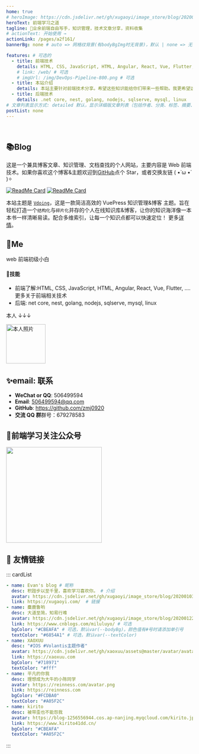 ```yaml
---
home: true
# heroImage: https://cdn.jsdelivr.net/gh/xugaoyi/image_store/blog/20200409124835.png
heroText: 前端学习之道
tagline: 🚀业余前端自由写手，知识管理，技术文章分享，资料收集
# actionText: 开始使用 →
actionLink: /pages/a2f161/
bannerBg: none # auto => 网格纹背景(有bodyBgImg时无背景)，默认 | none => 无 | '大图地址' | background: 自定义背景样式       提示：如发现文本颜色不适应你的背景时可以到palette.styl修改$bannerTextColor变量

features: # 可选的
  - title: 前端技术
    details: HTML, CSS, JavaScript, HTML, Angular, React, Vue, Flutter, ....更多关于前端相关技术
    # link: /web/ # 可选
    # imgUrl: /img/DevOps-Pipeline-800.png # 可选
  - title: 本站介绍
    details: 本站主要针对前端技术分享。希望这些知识能给你们带来一些帮助。我更希望这个网站发展成WiKi 的形式，而不是一堆教程。我也希望大家能多提建议。
  - title: 后端技术
    details: .net core, nest, golang, nodejs, sqlserve, mysql, linux
# 文章列表显示方式: detailed 默认，显示详细版文章列表（包括作者、分类、标签、摘要、分页等）| simple => 显示简约版文章列表（仅标题和日期）| none 不显示文章列表
postList: none
---
```


<!-- <p align="left">
  <a href="https://www.npmjs.com/package/vuepress-theme-vdoing" target="_blank"><img src="https://img.shields.io/npm/v/vuepress-theme-vdoing" alt="npm" class="no-zoom"></a>
  <a href="https://www.npmjs.com/package/vuepress-theme-vdoing" target="_blank"><img src="https://img.shields.io/npm/dt/vuepress-theme-vdoing" alt="npm" class="no-zoom"></a>
  <a href="https://github.com/xugaoyi/vuepress-theme-vdoing" target="_blank"><img src='https://img.shields.io/github/stars/xugaoyi/vuepress-theme-vdoing' alt='GitHub stars' class="no-zoom"></a>
  <a href="https://github.com/xugaoyi/vuepress-theme-vdoing" target="_blank"><img src='https://img.shields.io/github/forks/xugaoyi/vuepress-theme-vdoing' alt='GitHub forks' class="no-zoom"></a>
</p> -->
<br/>

## 📚Blog

这是一个兼具博客文章、知识管理、文档查找的个人网站，主要内容是 Web 前端技术。如果你喜欢这个博客&主题欢迎到[GitHub](https://github.com/zmj0920/vuepress-theme-vdoing)点个 Star，或者交换友链 ( •̀ ω •́ )✧


[<img src="https://github-readme-stats.vercel.app/api/pin/?username=zmj0920&amp;repo=FleetingTime" alt="ReadMe Card" class="no-zoom">](https://github.com/zmj0920/vuepress-theme-vdoing)
[<img src="https://github-readme-stats.vercel.app/api/pin/?username=zmj0920&amp;repo=vuepress-theme-vdoing" alt="ReadMe Card" class="no-zoom">](https://www.521em.cn/)

本站主题是 [`Vdoing`](https://github.com/zmj0920/vuepress-theme-vdoing)，这是一款简洁高效的 VuePress 知识管理&博客 主题。旨在轻松打造一个`结构化`与`碎片化`并存的个人在线知识库&博客，让你的知识海洋像一本本书一样清晰易读。配合多维索引，让每一个知识点都可以快速定位！ 更多[详情](https://github.com/zmj0920/vuepress-theme-vdoing)。

## 🐼Me

web 前端初级小白

#### 🎉技能

- 前端了解:HTML, CSS, JavaScript, HTML, Angular, React, Vue, Flutter, ....更多关于前端相关技术
- 后端: net core, nest, golang, nodejs, sqlserve, mysql, linux

本人 ↓↓↓

<img src='https://cdn.jsdelivr.net/gh/zmj0920/image_store/blog/%E5%BE%AE%E4%BF%A1%E5%9B%BE%E7%89%87_20210522215249.jpg' alt='本人照片' style="width:106px;">

## ✨email: 联系

- **WeChat or QQ**: <a :href="qqUrl" class='qq'>506499594</a>
- **Email**: <a href="mailto:506499594@qq.com">506499594@qq.com</a>
- **GitHub**: <https://github.com/zmj0920>
- **交流 QQ 群**群号：679278583

## 🎉前端学习关注公众号

<img src='https://cdn.jsdelivr.net/gh/zmj0920/image_store/blog/qrcode_for_gh_52992b8978d4_258%20(1).jpg'  style="width:258px;">

<script>
  export default {
    data(){
      return {
        qqUrl: 'tencent://message/?uin=506499494&Site=&Menu=yes'
      }
    },
    mounted(){
      const flag =  navigator.userAgent.match(/(phone|pad|pod|iPhone|iPod|ios|iPad|Android|Mobile|BlackBerry|IEMobile|MQQBrowser|JUC|Fennec|wOSBrowser|BrowserNG|WebOS|Symbian|Windows Phone)/i);
      if(flag){
        this.qqUrl = 'mqqwpa://im/chat?chat_type=wpa&uin=506499494&version=1&src_type=web&web_src=oicqzone.com'
      }
    }
  }
</script>

## 🎉 友情链接

::: cardList

```yaml
- name: Evan's blog # 昵称
  desc: 积跬步以至千里，喜欢学习喜欢你。 # 介绍
  avatar: https://cdn.jsdelivr.net/gh/xugaoyi/image_store/blog/20200103123203.jpg # 头像
  link: https://xugaoyi.com/  # 链接
- name: 麋鹿鲁哟
  desc: 大道至简，知易行难
  avatar: https://cdn.jsdelivr.net/gh/xugaoyi/image_store/blog/20200122153807.jpg # 可选
  link: https://www.cnblogs.com/miluluyo/ # 可选
  bgColor: "#CBEAFA" # 可选，默认var(--bodyBg)。颜色值有#号时请添加单引号
  textColor: "#6854A1" # 可选，默认var(--textColor)
- name: XAOXUU
  desc: "#IOS #Volantis主题作者"
  avatar: https://cdn.jsdelivr.net/gh/xaoxuu/assets@master/avatar/avatar.png
  link: https://xaoxuu.com
  bgColor: "#718971"
  textColor: "#fff"
- name: 平凡的你我
  desc: 理想成为大牛的小陈同学
  avatar: https://reinness.com/avatar.png
  link: https://reinness.com
  bgColor: "#FCDBA0"
  textColor: "#A05F2C"
- name: kirito
  desc: 被带歪也不能怨我
  avatar: https://blog-1256556944.cos.ap-nanjing.myqcloud.com/kirito.jpg
  link: https://www.kirito41dd.cn/
  bgColor: "#CBEAFA"
  textColor: "#A05F2C"
```

:::

